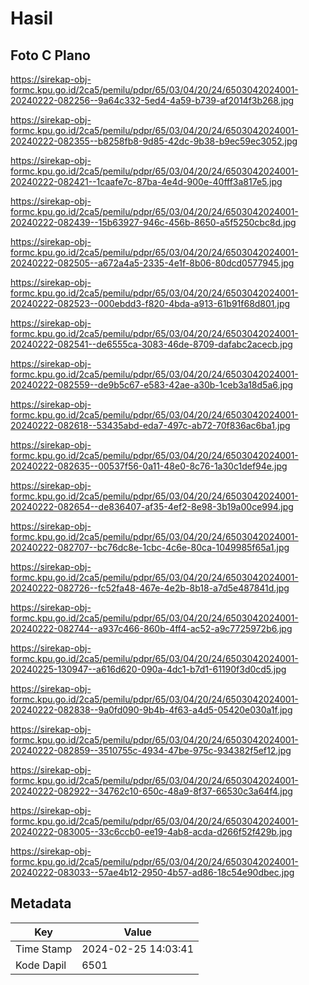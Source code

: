 # Hasil

## Foto C Plano

https://sirekap-obj-formc.kpu.go.id/2ca5/pemilu/pdpr/65/03/04/20/24/6503042024001-20240222-082256--9a64c332-5ed4-4a59-b739-af2014f3b268.jpg

https://sirekap-obj-formc.kpu.go.id/2ca5/pemilu/pdpr/65/03/04/20/24/6503042024001-20240222-082355--b8258fb8-9d85-42dc-9b38-b9ec59ec3052.jpg

https://sirekap-obj-formc.kpu.go.id/2ca5/pemilu/pdpr/65/03/04/20/24/6503042024001-20240222-082421--1caafe7c-87ba-4e4d-900e-40fff3a817e5.jpg

https://sirekap-obj-formc.kpu.go.id/2ca5/pemilu/pdpr/65/03/04/20/24/6503042024001-20240222-082439--15b63927-946c-456b-8650-a5f5250cbc8d.jpg

https://sirekap-obj-formc.kpu.go.id/2ca5/pemilu/pdpr/65/03/04/20/24/6503042024001-20240222-082505--a672a4a5-2335-4e1f-8b06-80dcd0577945.jpg

https://sirekap-obj-formc.kpu.go.id/2ca5/pemilu/pdpr/65/03/04/20/24/6503042024001-20240222-082523--000ebdd3-f820-4bda-a913-61b91f68d801.jpg

https://sirekap-obj-formc.kpu.go.id/2ca5/pemilu/pdpr/65/03/04/20/24/6503042024001-20240222-082541--de6555ca-3083-46de-8709-dafabc2acecb.jpg

https://sirekap-obj-formc.kpu.go.id/2ca5/pemilu/pdpr/65/03/04/20/24/6503042024001-20240222-082559--de9b5c67-e583-42ae-a30b-1ceb3a18d5a6.jpg

https://sirekap-obj-formc.kpu.go.id/2ca5/pemilu/pdpr/65/03/04/20/24/6503042024001-20240222-082618--53435abd-eda7-497c-ab72-70f836ac6ba1.jpg

https://sirekap-obj-formc.kpu.go.id/2ca5/pemilu/pdpr/65/03/04/20/24/6503042024001-20240222-082635--00537f56-0a11-48e0-8c76-1a30c1def94e.jpg

https://sirekap-obj-formc.kpu.go.id/2ca5/pemilu/pdpr/65/03/04/20/24/6503042024001-20240222-082654--de836407-af35-4ef2-8e98-3b19a00ce994.jpg

https://sirekap-obj-formc.kpu.go.id/2ca5/pemilu/pdpr/65/03/04/20/24/6503042024001-20240222-082707--bc76dc8e-1cbc-4c6e-80ca-1049985f65a1.jpg

https://sirekap-obj-formc.kpu.go.id/2ca5/pemilu/pdpr/65/03/04/20/24/6503042024001-20240222-082726--fc52fa48-467e-4e2b-8b18-a7d5e487841d.jpg

https://sirekap-obj-formc.kpu.go.id/2ca5/pemilu/pdpr/65/03/04/20/24/6503042024001-20240222-082744--a937c466-860b-4ff4-ac52-a9c7725972b6.jpg

https://sirekap-obj-formc.kpu.go.id/2ca5/pemilu/pdpr/65/03/04/20/24/6503042024001-20240225-130947--a616d620-090a-4dc1-b7d1-61190f3d0cd5.jpg

https://sirekap-obj-formc.kpu.go.id/2ca5/pemilu/pdpr/65/03/04/20/24/6503042024001-20240222-082838--9a0fd090-9b4b-4f63-a4d5-05420e030a1f.jpg

https://sirekap-obj-formc.kpu.go.id/2ca5/pemilu/pdpr/65/03/04/20/24/6503042024001-20240222-082859--3510755c-4934-47be-975c-934382f5ef12.jpg

https://sirekap-obj-formc.kpu.go.id/2ca5/pemilu/pdpr/65/03/04/20/24/6503042024001-20240222-082922--34762c10-650c-48a9-8f37-66530c3a64f4.jpg

https://sirekap-obj-formc.kpu.go.id/2ca5/pemilu/pdpr/65/03/04/20/24/6503042024001-20240222-083005--33c6ccb0-ee19-4ab8-acda-d266f52f429b.jpg

https://sirekap-obj-formc.kpu.go.id/2ca5/pemilu/pdpr/65/03/04/20/24/6503042024001-20240222-083033--57ae4b12-2950-4b57-ad86-18c54e90dbec.jpg


## Metadata

| Key        | Value               |
| ---------- | ------------------- |
| Time Stamp | 2024-02-25 14:03:41 |
| Kode Dapil | 6501                |



